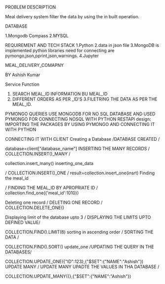 PROBLEM DESCRIPTION

Meal delivery system filter the data by using the in built operation.

DATABASE

1.Mongodb Compass
2.MYSQL

REQUIREMENT AND TECH STACK
1.Python
2.data in json file
3.MongoDB is implemented python libraries need for connecting are pymongo,json,pprint,json,warnings.
4.Jupyter

MEAL_DELIVERY_COMAPNY

BY Ashish Kumar

Service Function
1. SEARCH MEAL_ID INFORMATION BU MEAL_ID
2. DIFFERENT ORDERS AS PER _ID'S
3.FILETRING THE DATA AS PER THE MEAL_ID.

PYMONGO QUERIES
USE MONGODB FOR NO SQL DATABASE AND USED PYMONGO FOR CONNECTING NOSQL WITH PYTHON
RESTAPI design:
IMPORTING THE PACKAGES BY USING PYMONGO AND CONNECTING IT WITH PYTHON

CONNECTING IT WITH CLIENT
Creating a Database
/DATABASE CREATED /

database=client["database_name"]
INSERTING THE MANY RECORDS
/ COLLECTION.INSERT()_MANY /

collection.insert_many()
inserting_one_data

/ COLLECTION.INSERT()_ONE /
result=collection.insert_one(insrt)
Finding the meal_id

/ FINDING THE MEAL_ID BY APROPRIATE ID /
collection.find_one({'meal_id':1010})

Deleting one record
/ DELETING ONE RECORD /
COLLECTION.DELETE_ONE()

Displaying limit of the database upto 3
/ DISPLAYING THE LIMITS UPTO DEFINED VALUE/

COLLECTION.FIND().LIMIT(6)
sorting in ascending order
/ SORTING THE DATA /

COLLECTION.FIND().SORT()
update_one
/UPDATING THE QUERY IN THE DATABASES/

COLLECTION.UPDATE_ONE({"ID":123},{"$SET":{"NAME":"Ashish"})
UPDATE MANY
/ UPDATE MANY UPADTE THE VALUES IN THA DATABASE /

COLLECTION.UPDATE_MANY({},{"$SET":{"NAME":"Ashish"})
